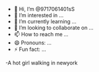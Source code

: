 - 👋 Hi, I’m @9717061401sS
- 👀 I’m interested in ...
- 🌱 I’m currently learning ...
- 💞️ I’m looking to collaborate on ...
- 📫 How to reach me ...
- 😄 Pronouns: ...
- ⚡ Fun fact: ...

<!---
9717061401sS/9717061401sS is a ✨ special ✨ repository because its `README.md` (this file) appears on your GitHub profile.
You can click the Preview link to take a look at your changes.
--->
-A hot girl walking in newyork
